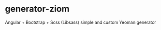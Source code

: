 generator-ziom
==============

Angular + Bootstrap + Scss (Libsass) simple and custom Yeoman generator
